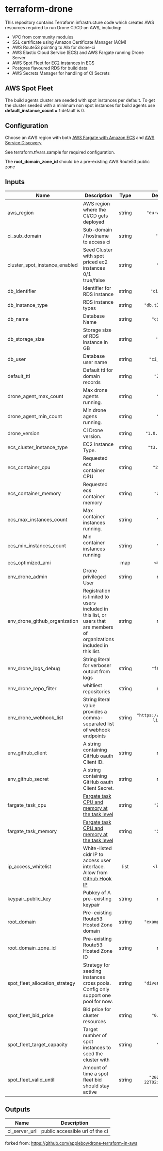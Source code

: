 # terraform-drone

This repository contains Terraform infrastructure code which creates AWS resources
required to run Drone CI/CD on AWS, including:

 * VPC from community modules
 * SSL certificate using Amazon Certificate Manager (ACM)
 * AWS Route53 pointing to Alb for drone-ci
 * AWS Elastic Cloud Service (ECS) and AWS Fargate running Drone Server
 * AWS Spot Fleet for EC2 instances in ECS
 * Postgres flavoured RDS for build data
 * AWS Secrets Manager for handling of CI Secrets

## AWS Spot Fleet

The build agents cluster are seeded with spot instances per default.
To get the cluster seeded with a minimum non spot instances for build
agents use **default_instance_count = 1** default is 0.

## Configuration

Choose an AWS region with both [AWS Fargate with Amazon ECS](https://docs.aws.amazon.com/AmazonECS/latest/developerguide/AWS_Fargate.html) and [AWS Service Discovery ](https://docs.aws.amazon.com/AmazonECS/latest/developerguide/service-discovery.html)

See terraform.tfvars.sample for required configuration.

The **root_domain_zone_id** should be a pre-existing AWS Route53 public zone

## Inputs


| Name | Description | Type | Default | Required |
|------|-------------|:----:|:-----:|:-----:|
| aws\_region | AWS region where the CI/CD gets deployed | string | `"eu-west-1"` | no |
| ci\_sub\_domain | Sub-domain / hostname to access ci | string | `"ci"` | no |
| cluster\_spot\_instance\_enabled | Seed Cluster with spot priced ec2 instances 0/1 true/false | string | `"1"` | no |
| db\_identifier | Identifier for RDS instance | string | `"ci-rds"` | no |
| db\_instance\_type | RDS instance types | string | `"db.t3.micro"` | no |
| db\_name | Database Name | string | `"ci_db"` | no |
| db\_storage\_size | Storage size of RDS instance in GB | string | `"10"` | no |
| db\_user | Database user name | string | `"ci_user"` | no |
| default\_ttl | Default ttl for domain records | string | `"300"` | no |
| drone\_agent\_max\_count | Max drone agents running. | string | `"2"` | no |
| drone\_agent\_min\_count | Min drone agens running. | string | `"1"` | no |
| drone\_version | Ci Drone version. | string | `"1.0.0-rc.5"` | no |
| ecs\_cluster\_instance\_type | EC2 Instance Type. | string | `"t3.micro"` | no |
| ecs\_container\_cpu | Requested ecs container CPU | string | `"2000"` | no |
| ecs\_container\_memory | Requested ecs container memory | string | `"768"` | no |
| ecs\_max\_instances\_count | Max container instances running. | string | `"1"` | no |
| ecs\_min\_instances\_count | Min container instances running | string | `"1"` | no |
| ecs\_optimized\_ami |  | map | `<map>` | no |
| env\_drone\_admin | Drone privileged User | string | n/a | yes |
| env\_drone\_github\_organization | Registration is limited to users included in this list, or users that are members of organizations included in this list. | string | n/a | yes |
| env\_drone\_logs\_debug | String literal for verboser output from logs | string | `"false"` | no |
| env\_drone\_repo\_filter | whitliest repositories | string | n/a | yes |
| env\_drone\_webhook\_list | String literal value provides a comma-separated list of webhook endpoints | string | `"https://localhost?lis45"` | no |
| env\_github\_client | A string containing GitHub oauth Client ID. | string | n/a | yes |
| env\_github\_secret | A string containing GitHub oauth Client Secret. | string | n/a | yes |
| fargate\_task\_cpu | [Fargate task CPU and memory at the task level](https://docs.aws.amazon.com/AmazonECS/latest/developerguide/task-cpu-memory-error.html) | string | `"256"` | no |
| fargate\_task\_memory | [Fargate task CPU and memory at the task level](https://docs.aws.amazon.com/AmazonECS/latest/developerguide/task-cpu-memory-error.html) | string | `"512"` | no |
| ip\_access\_whitelist | White-listed cidr IP to access user interface. Allow from [Github Hook IP](https://api.github.com/meta) | list | `<list>` | no |
| keypair\_public\_key | Pubkey of A pre-existing keypair | string | n/a | yes |
| root\_domain | Pre-existing Route53 Hosted Zone domain | string | `"example.com"` | no |
| root\_domain\_zone\_id | Pre-existing Route53 Hosted Zone ID | string | n/a | yes |
| spot\_fleet\_allocation\_strategy | Strategy for seeding instances cross pools. Config only support one pool for now. | string | `"diversified"` | no |
| spot\_fleet\_bid\_price | Bid price for cluster resources | string | `"0.007"` | no |
| spot\_fleet\_target\_capacity | Target number of spot instances to seed the cluster with | string | `"1"` | no |
| spot\_fleet\_valid\_until | Amount of time a spot fleet bid should stay active | string | `"2022-02-22T02:02:02Z"` | no |


## Outputs

| Name | Description |
|------|-------------|
| ci\_server\_url | public accessible url of the ci |


forked from: https://github.com/appleboy/drone-terraform-in-aws
